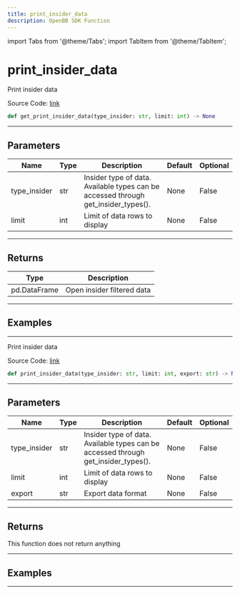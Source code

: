 ```yaml
---
title: print_insider_data
description: OpenBB SDK Function
---
```


import Tabs from '@theme/Tabs';
import TabItem from '@theme/TabItem';

# print_insider_data

<Tabs>
<TabItem value="model" label="Model" default>

Print insider data

Source Code: [link](https://github.com/OpenBB-finance/OpenBBTerminal/tree/main/openbb_terminal/stocks/insider/openinsider_model.py#L1437)

```python
def get_print_insider_data(type_insider: str, limit: int) -> None
```
---

## Parameters

| Name | Type | Description | Default | Optional |
| ---- | ---- | ----------- | ------- | -------- |
| type_insider | str | Insider type of data. Available types can be accessed through get_insider_types(). | None | False |
| limit | int | Limit of data rows to display | None | False |

---

## Returns

| Type | Description |
| ---- | ----------- |
| pd.DataFrame | Open insider filtered data |

---

## Examples

---



</TabItem>
<TabItem value="view" label="View">

Print insider data

Source Code: [link](https://github.com/OpenBB-finance/OpenBBTerminal/tree/main/openbb_terminal/stocks/insider/openinsider_view.py#L108)

```python
def print_insider_data(type_insider: str, limit: int, export: str) -> None
```
---

## Parameters

| Name | Type | Description | Default | Optional |
| ---- | ---- | ----------- | ------- | -------- |
| type_insider | str | Insider type of data. Available types can be accessed through get_insider_types(). | None | False |
| limit | int | Limit of data rows to display | None | False |
| export | str | Export data format | None | False |

---

## Returns

This function does not return anything

---

## Examples

---



</TabItem>
</Tabs>